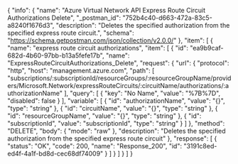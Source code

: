 {
  "info": {
    "name": "Azure Virtual Network API Express Route Circuit Authorizations Delete",
    "_postman_id": "752b4c40-d663-472a-83c5-a8240f1676d3",
    "description": "Deletes the specified authorization from the specified express route circuit.",
    "schema": "https://schema.getpostman.com/json/collection/v2.0.0/"
  },
  "item": [
    {
      "name": "express route circuit authorizations",
      "item": [
        {
          "id": "ea9b9caf-682d-4b60-97bb-b13a5fefe17b",
          "name": "ExpressRouteCircuitAuthorizations_Delete",
          "request": {
            "url": {
              "protocol": "http",
              "host": "management.azure.com",
              "path": [
                "subscriptions/:subscriptionId/resourceGroups/:resourceGroupName/providers/Microsoft.Network/expressRouteCircuits/:circuitName/authorizations/:authorizationName"
              ],
              "query": [
                {
                  "key": "No Name",
                  "value": "%7B%7D",
                  "disabled": false
                }
              ],
              "variable": [
                {
                  "id": "authorizationName",
                  "value": "{}",
                  "type": "string"
                },
                {
                  "id": "circuitName",
                  "value": "{}",
                  "type": "string"
                },
                {
                  "id": "resourceGroupName",
                  "value": "{}",
                  "type": "string"
                },
                {
                  "id": "subscriptionId",
                  "value": "subscriptionId",
                  "type": "string"
                }
              ]
            },
            "method": "DELETE",
            "body": {
              "mode": "raw"
            },
            "description": "Deletes the specified authorization from the specified express route circuit"
          },
          "response": [
            {
              "status": "OK",
              "code": 200,
              "name": "Response_200",
              "id": "3191c8ed-ed4f-4a1f-bd8d-cec68df74009"
            }
          ]
        }
      ]
    }
  ]
}